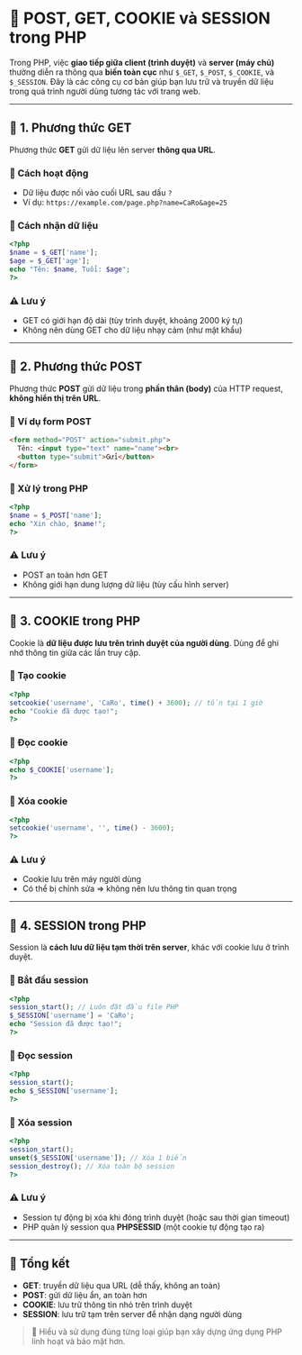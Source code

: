 # 🧩 POST, GET, COOKIE và SESSION trong PHP

Trong PHP, việc **giao tiếp giữa client (trình duyệt)** và **server (máy
chủ)** thường diễn ra thông qua **biến toàn cục** như `$_GET`, `$_POST`,
`$_COOKIE`, và `$_SESSION`. Đây là các công cụ cơ bản giúp bạn lưu trữ
và truyền dữ liệu trong quá trình người dùng tương tác với trang web.

------------------------------------------------------------------------

## 🚀 1. Phương thức GET

Phương thức **GET** gửi dữ liệu lên server **thông qua URL**.

### 🔹 Cách hoạt động

-   Dữ liệu được nối vào cuối URL sau dấu `?`
-   Ví dụ: `https://example.com/page.php?name=CaRo&age=25`

### 🔹 Cách nhận dữ liệu

``` php
<?php
$name = $_GET['name'];
$age = $_GET['age'];
echo "Tên: $name, Tuổi: $age";
?>
```

### ⚠️ Lưu ý

-   GET có giới hạn độ dài (tùy trình duyệt, khoảng 2000 ký tự)
-   Không nên dùng GET cho dữ liệu nhạy cảm (như mật khẩu)

------------------------------------------------------------------------

## 📨 2. Phương thức POST

Phương thức **POST** gửi dữ liệu trong **phần thân (body)** của HTTP
request, **không hiển thị trên URL**.

### 🔹 Ví dụ form POST

``` html
<form method="POST" action="submit.php">
  Tên: <input type="text" name="name"><br>
  <button type="submit">Gửi</button>
</form>
```

### 🔹 Xử lý trong PHP

``` php
<?php
$name = $_POST['name'];
echo "Xin chào, $name!";
?>
```

### ⚠️ Lưu ý

-   POST an toàn hơn GET
-   Không giới hạn dung lượng dữ liệu (tùy cấu hình server)

------------------------------------------------------------------------

## 🍪 3. COOKIE trong PHP

Cookie là **dữ liệu được lưu trên trình duyệt của người dùng**. Dùng để
ghi nhớ thông tin giữa các lần truy cập.

### 🔹 Tạo cookie

``` php
<?php
setcookie('username', 'CaRo', time() + 3600); // tồn tại 1 giờ
echo "Cookie đã được tạo!";
?>
```

### 🔹 Đọc cookie

``` php
<?php
echo $_COOKIE['username'];
?>
```

### 🔹 Xóa cookie

``` php
<?php
setcookie('username', '', time() - 3600);
?>
```

### ⚠️ Lưu ý

-   Cookie lưu trên máy người dùng
-   Có thể bị chỉnh sửa =\> không nên lưu thông tin quan trọng

------------------------------------------------------------------------

## 🔐 4. SESSION trong PHP

Session là **cách lưu dữ liệu tạm thời trên server**, khác với cookie
lưu ở trình duyệt.

### 🔹 Bắt đầu session

``` php
<?php
session_start(); // Luôn đặt đầu file PHP
$_SESSION['username'] = 'CaRo';
echo "Session đã được tạo!";
?>
```

### 🔹 Đọc session

``` php
<?php
session_start();
echo $_SESSION['username'];
?>
```

### 🔹 Xóa session

``` php
<?php
session_start();
unset($_SESSION['username']); // Xóa 1 biến
session_destroy(); // Xóa toàn bộ session
?>
```

### ⚠️ Lưu ý

-   Session tự động bị xóa khi đóng trình duyệt (hoặc sau thời gian
    timeout)
-   PHP quản lý session qua **PHPSESSID** (một cookie tự động tạo ra)

------------------------------------------------------------------------

## 🧠 Tổng kết

-   **GET**: truyền dữ liệu qua URL (dễ thấy, không an toàn)
-   **POST**: gửi dữ liệu ẩn, an toàn hơn
-   **COOKIE**: lưu trữ thông tin nhỏ trên trình duyệt
-   **SESSION**: lưu trữ tạm trên server để nhận dạng người dùng

> 🔸 Hiểu và sử dụng đúng từng loại giúp bạn xây dựng ứng dụng PHP linh
> hoạt và bảo mật hơn.
